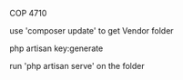 COP 4710
<p>use 'composer update' to get Vendor folder</p>
<p>php artisan key:generate</p>
<p>run 'php artisan serve' on the folder</p>